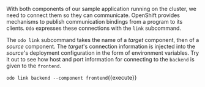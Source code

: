 With both components of our sample application running on the cluster, we need to connect them so they can communicate. OpenShift provides mechanisms to publish communication bindings from a program to its clients. `Odo` expresses these connections with the `link` subcommand.

The `odo link` subcommand takes the name of a *target* component, then of a *source* component. The *target*'s connection information is injected into the *source*'s deployment configuration in the form of environment variables. Try it out to see how host and port information for connecting to the `backend` is given to the `frontend`.

`odo link backend --component frontend`{{execute}}
